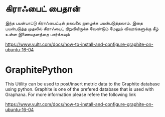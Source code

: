 

# கிராஃபைட் பைதான்
இந்த பயன்பாட்டு கிராஃபைட்டில் தகவலை நுழைக்க பயன்படுத்தலாம். 
இதை பயன்படுத்த முதலில் கிராஃபைட் நிறுவியிருக்க வேண்டும் 
மேலும் விவரங்களுக்கு கீழ் உள்ள இணையதளத்தை பார்க்கவும் 

https://www.vultr.com/docs/how-to-install-and-configure-graphite-on-ubuntu-16-04 


# GraphitePython
This Utility can be used to post/insert metric data to the Graphite database using python. 
Graphite is one of the prefered database that is used with Graphana.
For more information please refere the following link

https://www.vultr.com/docs/how-to-install-and-configure-graphite-on-ubuntu-16-04 

